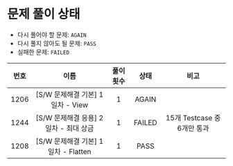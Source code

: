 # 문제 풀이 상태

* 다시 풀어야 할 문제: `AGAIN`
* 다시 풀지 않아도 될 문제: `PASS`
* 실패한 문제: `FAILED`

| **번호** |           **이름**            | **풀이 횟수** | **상태** | **비고** |
|:------:|:---------------------------:|:---------:|:------:|:------:| 
|  1206  |  [S/W 문제해결 기본] 1일차 - View   | 1         | AGAIN  |
|  1244  |  [S/W 문제해결 응용] 2일차 - 최대 상금  | 1         | FAILED | 15개 Testcase 중 6개만 통과 |
|  1208  | [S/W 문제해결 기본] 1일차 - Flatten | 1         |  PASS  |  |
